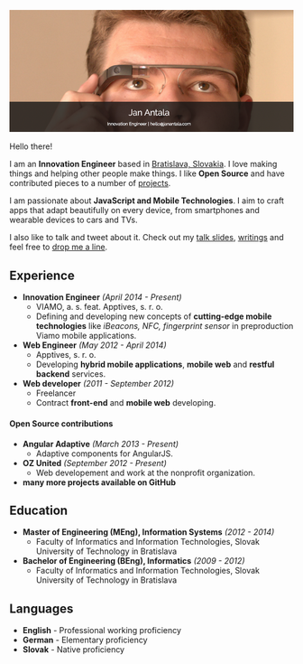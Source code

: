 <a href="mailto:hello@janantala.com" title="Jan Antala"><img src="title.png"/></a>

Hello there!

I am an **Innovation Engineer** based in [Bratislava, Slovakia](https://www.google.com/maps/search/Bratislava,+Slovakia). I love making things and helping other people make things. I like **Open Source** and have contributed pieces to a number of [projects](https://github.com/angular-adaptive).

I am passionate about **JavaScript and Mobile Technologies**. I aim to craft apps that adapt beautifully on every device, from smartphones and wearable devices to cars and TVs.

I also like to talk and tweet about it. Check out my [talk slides](http://www.janantala.com/slides), [writings](http://janantala.github.io/beyond-adaptive-web-design/) and feel free to [drop me a line](mailto:hello@janantala.com).

## Experience

- **Innovation Engineer** *(April 2014 - Present)*
  - VIAMO, a. s. feat. Apptives, s. r. o.
  - Defining and developing new concepts of **cutting-edge mobile technologies** like *iBeacons, NFC, fingerprint sensor* in preproduction Viamo mobile applications.
- **Web Engineer** *(May 2012 - April 2014)*
  - Apptives, s. r. o.
  - Developing **hybrid mobile applications**, **mobile web** and **restful backend** services.
- **Web developer** *(2011 - September 2012)*
  - Freelancer
  - Contract **front-end** and **mobile web** developing.

#### Open Source contributions

- **Angular Adaptive** *(March 2013 - Present)*
  - Adaptive components for AngularJS.
- **OZ United** *(September 2012 - Present)*
  - Web developement and work at the nonprofit organization.
- **many more projects available on GitHub**

## Education

- **Master of Engineering (MEng), Information Systems** *(2012 - 2014)*
  - Faculty of Informatics and Information Technologies, Slovak University of Technology in Bratislava
- **Bachelor of Engineering (BEng), Informatics** *(2009 - 2012)*
  - Faculty of Informatics and Information Technologies, Slovak University of Technology in Bratislava

## Languages

- **English** - Professional working proficiency
- **German** - Elementary proficiency
- **Slovak** - Native proficiency
